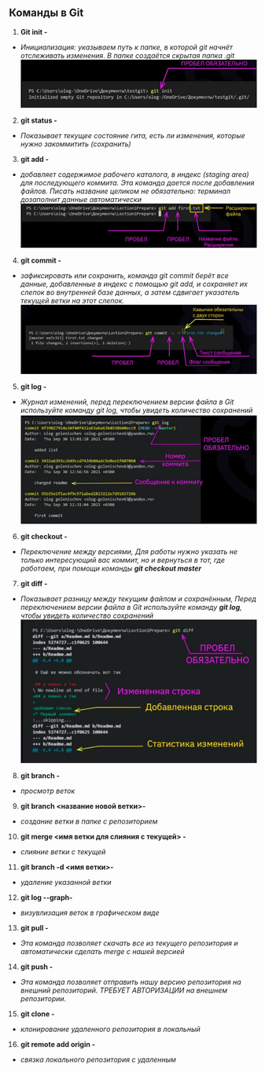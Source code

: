 ## Команды в Git
1. **Git init -**
* *Инициализация: указываем путь к папке, в которой 
git начнёт отслеживать изменения*.
*В папке создаётся скрытая папка .git*
![init](init.JPG)
2. **git status -**
* *Показывает текущее состояние гита, есть 
ли изменения, которые нужно закоммитить (сохранить)*

3. **git add -**
* *добавляет содержимое рабочего каталога, в индекс (staging area) для последующего коммита. Эта команда дается после добавления 
файлов. Писать название целиком не обязательно: терминал дозаполнит данные автоматически*
![add](add.JPG)

4. **git commit -** 
* *зафиксировать или сохранить, команда git commit берёт все данные, добавленные в индекс с помощью git add, и сохраняет их слепок во внутренней базе данных, а затем сдвигает указатель текущей ветки на этот слепок.*
![commit](commit.JPG)

5.  **git log -** 
* *Журнал изменений, перед переключением версии файла в Git 
используйте команду git log, чтобы увидеть 
количество сохранений*
![log](log.JPG)

6. **git checkout -** 
* *Переключение между версиями, Для работы нужно указать не только 
интересующий вас коммит, но и вернуться 
в тот, где работаем, при помощи команды **git checkout master***

7. **git diff -**
* *Показывает разницу между текущим файлом 
и сохранённым, Перед переключением версии файла в Git 
используйте команду **git log**, чтобы увидеть 
количество сохранений*
![diff](diff.JPG)

8. **git branch -**
* *просмотр веток*

9. **git branch <название новой ветки>-**
* *создание ветки в папке с репозиторием*

10. **git merge <имя ветки для слияния с текущей> -**
* *слияние ветки с текущей*

11. **git branch -d <имя ветки>-**
* *удаление указанной ветки*

12. **git log --graph-**
* *визувлизация веток в графическом виде*

13. **git pull -**
* *Эта команда позволяет скачать все 
из текущего репозитория и автоматически сделать merge с нашей версией*

14. **git push -**
* *Эта команда позволяет отправить нашу 
версию репозитория на внешний 
репозиторий. ТРЕБУЕТ АВТОРИЗАЦИИ на внешнем репозитории.*

15. **git clone <URL adress>-**
* *клонирование удаленного репозитория в локальный*

16. **git remote add origin <URL adress> -**
* *связка локального репозитория с удаленным*